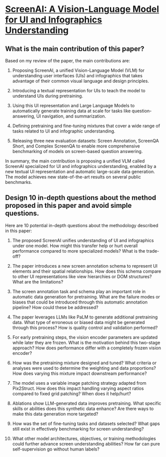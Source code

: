 # [ScreenAI: A Vision-Language Model for UI and Infographics Understanding](https://arxiv.org/abs/2402.04615)

## What is the main contribution of this paper?

 Based on my review of the paper, the main contributions are:

1. Proposing ScreenAI, a unified Vision-Language Model (VLM) for understanding user interfaces (UIs) and infographics that takes advantage of their common visual language and design principles.

2. Introducing a textual representation for UIs to teach the model to understand UIs during pretraining. 

3. Using this UI representation and Large Language Models to automatically generate training data at scale for tasks like question-answering, UI navigation, and summarization.

4. Defining pretraining and fine-tuning mixtures that cover a wide range of tasks related to UI and infographic understanding. 

5. Releasing three new evaluation datasets: Screen Annotation, ScreenQA Short, and Complex ScreenQA to enable more comprehensive benchmarking of models on screen-based question answering.

In summary, the main contribution is proposing a unified VLM called ScreenAI specialized for UI and infographics understanding, enabled by a new textual UI representation and automatic large-scale data generation. The model achieves new state-of-the-art results on several public benchmarks.


## Design 10 in-depth questions about the method proposed in this paper and avoid simple questions.

 Here are 10 potential in-depth questions about the methodology described in this paper:

1. The proposed ScreenAI unifies understanding of UI and infographics under one model. How might this transfer help or hurt overall performance compared to more specialized models? What is the trade-off?

2. The paper introduces a new screen annotation schema to represent UI elements and their spatial relationships. How does this schema compare to other UI representations like view hierarchies or DOM structures? What are the limitations?

3. The screen annotation task and schema play an important role in automatic data generation for pretraining. What are the failure modes or biases that could be introduced through this automatic annotation pipeline? How could these be addressed?  

4. The paper leverages LLMs like PaLM to generate additional pretraining data. What type of erroneous or biased data might be generated through this process? How is quality control and validation performed?

5. For early pretraining steps, the vision encoder parameters are updated while later they are frozen. What is the motivation behind this two-stage approach? How does performance differ with a completely frozen vision encoder?

6. How was the pretraining mixture designed and tuned? What criteria or analyses were used to determine the weighting and data proportions? How does varying this mixture impact downstream performance?

7. The model uses a variable image patching strategy adapted from Pix2Struct. How does this impact handling varying aspect ratios compared to fixed grid patching? When does it help/hurt?

8. Ablations show LLM-generated data improves pretraining. What specific skills or abilities does this synthetic data enhance? Are there ways to make this data generation more targeted?

9. How was the set of fine-tuning tasks and datasets selected? What gaps still exist in effectively benchmarking for screen understanding?

10. What other model architectures, objectives, or training methodologies could further advance screen understanding abilities? How far can pure self-supervision go without human labels?
